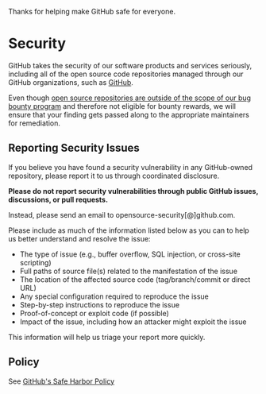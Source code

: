 Thanks for helping make GitHub safe for everyone.

# Security

GitHub takes the security of our software products and services seriously,
including all of the open source code repositories managed through our GitHub
organizations, such as [GitHub](https://github.com/GitHub).

Even though
[open source repositories are outside of the scope of our bug bounty program](https://bounty.github.com/index.html#scope)
and therefore not eligible for bounty rewards, we will ensure that your finding
gets passed along to the appropriate maintainers for remediation.

## Reporting Security Issues

If you believe you have found a security vulnerability in any GitHub-owned
repository, please report it to us through coordinated disclosure.

**Please do not report security vulnerabilities through public GitHub issues,
discussions, or pull requests.**

Instead, please send an email to opensource-security[@]github.com.

Please include as much of the information listed below as you can to help us
better understand and resolve the issue:

- The type of issue (e.g., buffer overflow, SQL injection, or cross-site
  scripting)
- Full paths of source file(s) related to the manifestation of the issue
- The location of the affected source code (tag/branch/commit or direct URL)
- Any special configuration required to reproduce the issue
- Step-by-step instructions to reproduce the issue
- Proof-of-concept or exploit code (if possible)
- Impact of the issue, including how an attacker might exploit the issue

This information will help us triage your report more quickly.

## Policy

See
[GitHub's Safe Harbor Policy](https://docs.github.com/en/site-policy/security-policies/github-bug-bounty-program-legal-safe-harbor#1-safe-harbor-terms)
